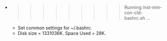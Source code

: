 * >>>>>>>>> Running inst-min-con-cld-bashrc.sh ...
  * Set common settings for ~/.bashrc.
  * Disk size = 1331036K. Space Used = 28K.
